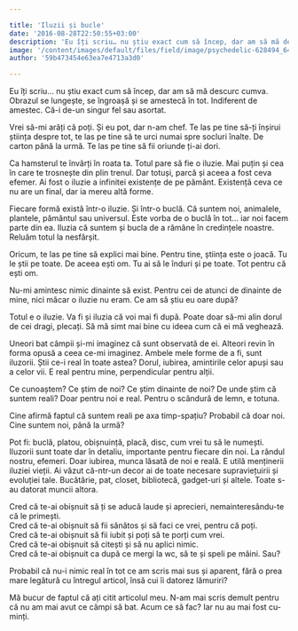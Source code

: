 ```yaml
---

title: 'Iluzii și bucle'
date: '2016-08-28T22:50:55+03:00'
description: 'Eu îți scriu… nu știu exact cum să încep, dar am să mă descurc cumva.Obrazul se lungește, se îngroașă și se amestecă în tot. Indiferent de amestec.Că-i de-un singur fel sau asortat.Vrei să-mi arăți că'
image: '/content/images/default/files/field/image/psychedelic-628494_640_0.jpg'
author: '59b473454e63ea7e4713a3d0'

---
```

<div class="kg-card-markdown"><p>Eu îți scriu… nu știu exact cum să încep, dar am să mă descurc cumva.<br />
Obrazul se lungește, se îngroașă și se amestecă în tot. Indiferent de amestec. Că-i de-un singur fel sau asortat.</p>
<p>Vrei să-mi arăți că poți. Și eu pot, dar n-am chef. Te las pe tine să-ți înșirui știința despre tot, te las pe tine să te urci numai spre socluri înalte. De carton până la urmă. Te las pe tine să fii oriunde ți-ai dori.</p>
<p>Ca hamsterul te învârți în roata ta. Totul pare să fie o iluzie. Mai puțin și cea în care te trosnește din plin trenul. Dar totuși, parcă și aceea a fost ceva efemer. Ai fost o iluzie a infinitei existențe de pe pământ. Existență ceva ce nu are un final, dar ia mereu altă forme.</p>
<p>Fiecare formă există într-o iluzie. Și într-o buclă. Că suntem noi, animalele, plantele, pământul sau universul. Este vorba de o buclă în tot… iar noi facem parte din ea. Iluzia că suntem și bucla de a rămâne în credințele noastre. Reluăm totul la nesfârșit.</p>
<p>Oricum, te las pe tine să explici mai bine. Pentru tine, știința este o joacă. Tu le știi pe toate. De aceea ești om. Tu ai să le înduri și pe toate. Tot pentru că ești om.</p>
<p>Nu-mi amintesc nimic dinainte să exist. Pentru cei de atunci de dinainte de mine, nici măcar o iluzie nu eram. Ce am să știu eu oare după?</p>
<p>Totul e o iluzie. Va fi și iluzia că voi mai fi după. Poate doar să-mi alin dorul de cei dragi, plecați. Să mă simt mai bine cu ideea cum că ei mă veghează.</p>
<p>Uneori bat câmpii și-mi imaginez că sunt observată de ei. Alteori revin în forma opusă a ceea ce-mi imaginez. Ambele mele forme de a fi, sunt iluzorii. Știi ce-i real în toate astea? Dorul, iubirea, amintirile celor apuși sau a celor vii. E real pentru mine, perpendicular pentru alții.</p>
<p>Ce cunoaștem? Ce știm de noi? Ce știm dinainte de noi? De unde știm că suntem reali? Doar pentru noi e real. Pentru o scândură de lemn, e totuna.</p>
<p>Cine afirmă faptul că suntem reali pe axa timp-spațiu? Probabil că doar noi. Cine suntem noi, până la urmă?</p>
<p>Pot fi: buclă, platou, obișnuință, placă, disc, cum vrei tu să le numești. Iluzorii sunt toate dar în detaliu, importante pentru fiecare din noi. La rândul nostru, efemeri. Doar iubirea, munca lăsată de noi e reală. E utilă menținerii iluziei vieții. Ai văzut că-ntr-un decor ai de toate necesare supraviețuirii și evoluției tale. Bucătărie, pat, closet, bibliotecă, gadget-uri și altele. Toate s-au datorat muncii altora.</p>
<p>Cred că te-ai obișnuit să ți se aducă laude și aprecieri, nemainteresându-te că le primești.<br />
Cred că te-ai obișnuit să fii sănătos și să faci ce vrei, pentru că poți.<br />
Cred că te-ai obișnuit să fii iubit și poți să te porți cum vrei.<br />
Cred că te-ai obișnuit să citești și să nu aplici nimic.<br />
Cred că te-ai obișnuit ca după ce mergi la wc, să te și speli pe mâini. Sau?</p>
<p>Probabil că nu-i nimic real în tot ce am scris mai sus și aparent, fără o prea mare legătură cu întregul articol, însă cui îi datorez lămuriri?</p>
<p>Mă bucur de faptul că ați citit articolul meu. N-am mai scris demult pentru că nu am mai avut ce câmpi să bat. Acum ce să fac? Iar nu au mai fost cu-minți.</p>
</div>

